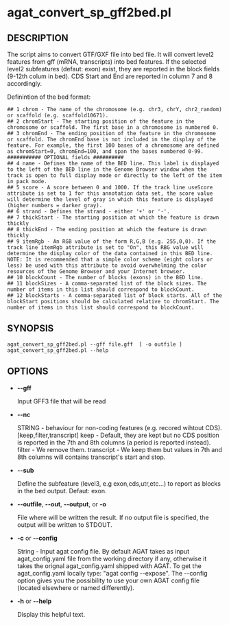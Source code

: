 # agat_convert_sp_gff2bed.pl

## DESCRIPTION

The script aims to convert GTF/GXF file into bed file.
It will convert level2 features from gff (mRNA, transcripts) into bed features.
If the selected level2 subfeatures (defaut: exon) exist, they are reported
in the block fields (9-12th colum in bed). CDS Start and End are reported in column
7 and 8 accordingly.

Definintion of the bed format: 
```
## 1 chrom - The name of the chromosome (e.g. chr3, chrY, chr2_random) or scaffold (e.g. scaffold10671).  
## 2 chromStart - The starting position of the feature in the chromosome or scaffold. The first base in a chromosome is numbered 0.  
## 3 chromEnd - The ending position of the feature in the chromosome or scaffold. The chromEnd base is not included in the display of the feature. For example, the first 100 bases of a chromosome are defined as chromStart=0, chromEnd=100, and span the bases numbered 0-99.  
########### OPTIONAL fields ##########  
## 4 name - Defines the name of the BED line. This label is displayed to the left of the BED line in the Genome Browser window when the track is open to full display mode or directly to the left of the item in pack mode.  
## 5 score - A score between 0 and 1000. If the track line useScore attribute is set to 1 for this annotation data set, the score value will determine the level of gray in which this feature is displayed (higher numbers = darker gray).  
## 6 strand - Defines the strand - either '+' or '-'.  
## 7 thickStart - The starting position at which the feature is drawn thickly  
## 8 thickEnd - The ending position at which the feature is drawn thickly  
## 9 itemRgb - An RGB value of the form R,G,B (e.g. 255,0,0). If the track line itemRgb attribute is set to "On", this RBG value will determine the display color of the data contained in this BED line. NOTE: It is recommended that a simple color scheme (eight colors or less) be used with this attribute to avoid overwhelming the color resources of the Genome Browser and your Internet browser.  
## 10 blockCount - The number of blocks (exons) in the BED line.  
## 11 blockSizes - A comma-separated list of the block sizes. The number of items in this list should correspond to blockCount.  
## 12 blockStarts - A comma-separated list of block starts. All of the blockStart positions should be calculated relative to chromStart. The number of items in this list should correspond to blockCount.  
```

## SYNOPSIS

```
agat_convert_sp_gff2bed.pl --gff file.gff  [ -o outfile ]
agat_convert_sp_gff2bed.pl --help
```

## OPTIONS

- **--gff**

    Input GFF3 file that will be read

- **--nc**

    STRING - behaviour for non-coding features (e.g. recored wihtout CDS). [keep,filter,transcript]
    keep - Default, they are kept but no CDS position is reported in the 7th and 8th columns (a period is reported instead).
    filter - We remove them.
    transcript - We keep them but values in 7th and 8th columns will contains transcript's start and stop.

- **--sub**

    Define the subfeature (level3, e.g exon,cds,utr,etc...) to report as blocks in the bed output.
    Defaut: exon.

- **--outfile**, **--out**, **--output**, or **-o**

    File where will be written the result. If no output file is specified, the output will be written to STDOUT.

- **-c** or **--config**

    String - Input agat config file. By default AGAT takes as input agat_config.yaml file from the working directory if any,
    otherwise it takes the orignal agat_config.yaml shipped with AGAT. To get the agat_config.yaml locally type: "agat config --expose".
    The --config option gives you the possibility to use your own AGAT config file (located elsewhere or named differently).

- **-h** or **--help**

    Display this helpful text.

